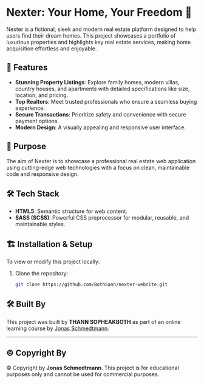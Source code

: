 # Nexter: Your Home, Your Freedom 🏡

Nexter is a fictional, sleek and modern real estate platform designed to help users find their dream homes. This project showcases a portfolio of luxurious properties and highlights key real estate services, making home acquisition effortless and enjoyable.

## 🌟 Features

- **Stunning Property Listings**: Explore family homes, modern villas, country houses, and apartments with detailed specifications like size, location, and pricing.
- **Top Realtors**: Meet trusted professionals who ensure a seamless buying experience.
- **Secure Transactions**: Prioritize safety and convenience with secure payment options.
- **Modern Design**: A visually appealing and responsive user interface.

## 🎯 Purpose

The aim of Nexter is to showcase a professional real estate web application using cutting-edge web technologies with a focus on clean, maintainable code and responsive design.

## 🛠️ Tech Stack

- **HTML5**: Semantic structure for web content.
- **SASS (SCSS)**: Powerful CSS preprocessor for modular, reusable, and maintainable styles.

## 🏗️ Installation & Setup

To view or modify this project locally:

1. Clone the repository:
   ```bash
   git clone https://github.com/BothSann/nexter-website.git

## 🛠️ Built By

This project was built by **THANN SOPHEAKBOTH** as part of an online learning course by [Jonas Schmedtmann](https://codingheroes.io/).

---

## ©️ Copyright By

© Copyright by **Jonas Schmedtmann**. This project is for educational purposes only and cannot be used for commercial purposes.
